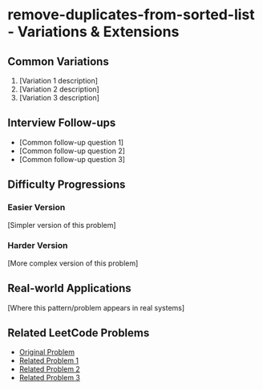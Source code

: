# remove-duplicates-from-sorted-list - Variations & Extensions

## Common Variations
1. [Variation 1 description]
2. [Variation 2 description]
3. [Variation 3 description]

## Interview Follow-ups
- [Common follow-up question 1]
- [Common follow-up question 2]
- [Common follow-up question 3]

## Difficulty Progressions
### Easier Version
[Simpler version of this problem]

### Harder Version
[More complex version of this problem]

## Real-world Applications
[Where this pattern/problem appears in real systems]

## Related LeetCode Problems
- [Original Problem](83)
- [Related Problem 1](link)
- [Related Problem 2](link)
- [Related Problem 3](link)
